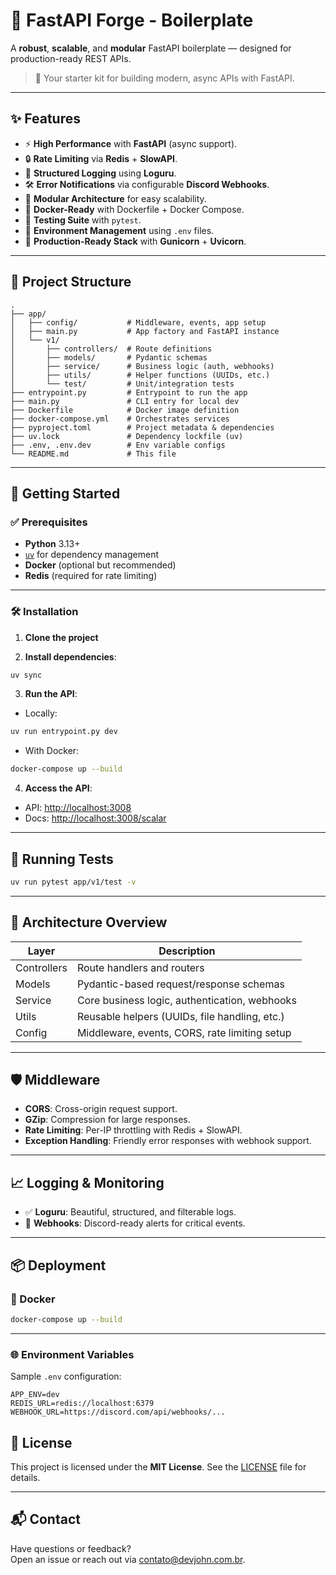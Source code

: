 # 🚀 FastAPI Forge - Boilerplate 

A **robust**, **scalable**, and **modular** FastAPI boilerplate — designed for production-ready REST APIs.

> 🧰 Your starter kit for building modern, async APIs with FastAPI.

---

## ✨ Features

- ⚡ **High Performance** with **FastAPI** (async support).
- 🔒 **Rate Limiting** via **Redis** + **SlowAPI**.
- 🔧 **Structured Logging** using **Loguru**.
- 🛠️ **Error Notifications** via configurable **Discord Webhooks**.
- 🧱 **Modular Architecture** for easy scalability.
- 🐳 **Docker-Ready** with Dockerfile + Docker Compose.
- 🧪 **Testing Suite** with `pytest`.
- 🧬 **Environment Management** using `.env` files.
- 🚀 **Production-Ready Stack** with **Gunicorn** + **Uvicorn**.

---

## 📁 Project Structure

```
.
├── app/
│   ├── config/           # Middleware, events, app setup
│   ├── main.py           # App factory and FastAPI instance
│   └── v1/
│       ├── controllers/  # Route definitions
│       ├── models/       # Pydantic schemas
│       ├── service/      # Business logic (auth, webhooks)
│       ├── utils/        # Helper functions (UUIDs, etc.)
│       └── test/         # Unit/integration tests
├── entrypoint.py         # Entrypoint to run the app
├── main.py               # CLI entry for local dev
├── Dockerfile            # Docker image definition
├── docker-compose.yml    # Orchestrates services
├── pyproject.toml        # Project metadata & dependencies
├── uv.lock               # Dependency lockfile (uv)
├── .env, .env.dev        # Env variable configs
└── README.md             # This file
```

---

## 🚀 Getting Started

### ✅ Prerequisites

- **Python** 3.13+
- [`uv`](https://github.com/astral-sh/uv) for dependency management
- **Docker** (optional but recommended)
- **Redis** (required for rate limiting)

---

### 🛠️ Installation

1. **Clone the project**

2. **Install dependencies**:

```bash
uv sync
```

3. **Run the API**:

- Locally:

```bash
uv run entrypoint.py dev
```

- With Docker:

```bash
docker-compose up --build
```

4. **Access the API**:

- API: [http://localhost:3008](http://localhost:3008)  
- Docs: [http://localhost:3008/scalar](http://localhost:3008/scalar)

---

## 🧪 Running Tests

```bash
uv run pytest app/v1/test -v
```

---

## 🧱 Architecture Overview

| Layer         | Description                                        |
|---------------|----------------------------------------------------|
| Controllers   | Route handlers and routers                         |
| Models        | Pydantic-based request/response schemas            |
| Service       | Core business logic, authentication, webhooks      |
| Utils         | Reusable helpers (UUIDs, file handling, etc.)      |
| Config        | Middleware, events, CORS, rate limiting setup      |

---

## 🛡️ Middleware

- **CORS**: Cross-origin request support.
- **GZip**: Compression for large responses.
- **Rate Limiting**: Per-IP throttling with Redis + SlowAPI.
- **Exception Handling**: Friendly error responses with webhook support.

---

## 📈 Logging & Monitoring

- ✅ **Loguru**: Beautiful, structured, and filterable logs.
- 📡 **Webhooks**: Discord-ready alerts for critical events.

---

## 📦 Deployment

### 🐳 Docker

```bash
docker-compose up --build
```

---

### 🌐 Environment Variables

Sample `.env` configuration:

```env
APP_ENV=dev
REDIS_URL=redis://localhost:6379
WEBHOOK_URL=https://discord.com/api/webhooks/...
```

## 📄 License

This project is licensed under the **MIT License**. See the [LICENSE](LICENSE) file for details.

---

## 📬 Contact

Have questions or feedback?  
Open an issue or reach out via [contato@devjohn.com.br](mailto:contato@devjohn.com.b).